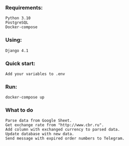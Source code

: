 ### Requirements:
    Python 3.10
    PostgreSQL
    Docker-compose

### Using:
    Django 4.1


### Quick start:
    Add your variables to .env

### Run:
    docker-compose up

### What to do
    Parse data from Google Sheet.
    Get exchange rate from "http://www.cbr.ru".
    Add column with exchanged currency to parsed data.
    Update database with new data.
    Send message with expired order numbers to Telegram.

